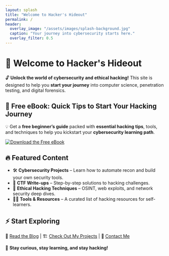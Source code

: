 ```yaml
---
layout: splash
title: "Welcome to Hacker's Hideout"
permalink: /
header:
  overlay_image: "/assets/images/splash-background.jpg"
  caption: "Your journey into cybersecurity starts here."
  overlay_filter: 0.5
---
```


# 🚀 Welcome to Hacker's Hideout

🔓 **Unlock the world of cybersecurity and ethical hacking!** This site is designed to help you **start your journey** into computer science, penetration testing, and digital forensics.

## 📖 Free eBook: Quick Tips to Start Your Hacking Journey
💡 Get a **free beginner’s guide** packed with **essential hacking tips**, tools, and techniques to help you kickstart your **cybersecurity learning path**.

[![Download the Free eBook](https://img.shields.io/badge/Download-eBook-blue?style=for-the-badge)](/assets/files/free-hacking-ebook.pdf)

## 🔥 Featured Content
- 🛠 **Cybersecurity Projects** – Learn how to automate recon and build your own security tools.
- 🎯 **CTF Write-ups** – Step-by-step solutions to hacking challenges.
- 🚀 **Ethical Hacking Techniques** – OSINT, web exploits, and network security deep dives.
- 🏴‍☠️ **Tools & Resources** – A curated list of hacking resources for self-learners.

## ⚡ Start Exploring
🔗 [Read the Blog](/blog/) | 🏗️ [Check Out My Projects](/projects/) | 💬 [Contact Me](/contact/)

📡 **Stay curious, stay learning, and stay hacking!**


